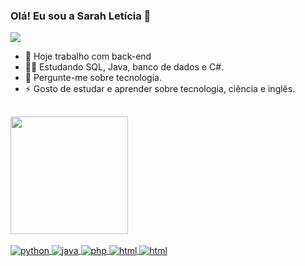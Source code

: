 ### Olá! Eu sou a Sarah Letícia  👋

<P align="left"> <img src="https://komarev.com/ghpvc/?username=sarahleticia&color=green" aly="Profile views" /> </P>

- 🔭 Hoje trabalho com back-end
- 👩‍💻 Estudando SQL, Java, banco de dados e C#.
- 💬 Pergunte-me sobre tecnologia.
- ⚡ Gosto de estudar e aprender sobre tecnologia, ciência e inglês.

##
  <div>
    <a href="https://github.com/sarahleticia">
    <img height="188cm" src="https://github-readme-stats.vercel.app/api?username=sarahleticia&show_icons=true&theme=dracula&include_all_commits=true&count_private=true"/>
  </div>

  <div style= "display: inline_block"><br>
     <img align="center" alt="python" src="https://img.shields.io/badge/Python-14354C?style=for-the-badge&logo=python&logoColor=white">
    <img align="center" alt="java" src="https://img.shields.io/badge/Java-ED8B00?style=for-the-badge&logo=openjdk&logoColor=white">
      <img align="center" alt="php" src="https://img.shields.io/badge/PHP-777BB4?style=for-the-badge&logo=php&logoColor=white">
      <img align="center" alt="html" src="https://img.shields.io/badge/HTML-239120?style=for-the-badge&logo=html5&logoColor=white">
       <img align="center" alt="html" src="https://img.shields.io/badge/CSS-239120?&style=for-the-badge&logo=css3&logoColor=white">

    
  </div>
  
